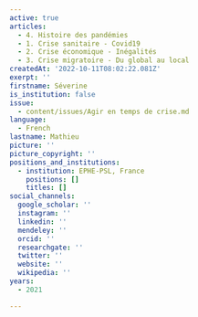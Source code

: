 ```yaml
---
active: true
articles:
  - 4. Histoire des pandémies
  - 1. Crise sanitaire - Covid19
  - 2. Crise économique - Inégalités
  - 3. Crise migratoire - Du global au local
createdAt: '2022-10-11T08:02:22.081Z'
exerpt: ''
firstname: Séverine
is_institution: false
issue:
  - content/issues/Agir en temps de crise.md
language:
  - French
lastname: Mathieu
picture: ''
picture_copyright: ''
positions_and_institutions:
  - institution: EPHE-PSL, France
    positions: []
    titles: []
social_channels:
  google_scholar: ''
  instagram: ''
  linkedin: ''
  mendeley: ''
  orcid: ''
  researchgate: ''
  twitter: ''
  website: ''
  wikipedia: ''
years:
  - 2021

---
```


